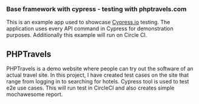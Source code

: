 
### Base framework with cypress - testing with phptravels.com

This is an example app used to showcase [Cypress.io](https://www.cypress.io/) testing. The application uses every API command in Cypress for demonstration purposes. Additionally this example will run on Circle CI.

## PHPTravels
PHPTravels is a demo website where people can try out the software of an actual travel site. In this project, I have created test cases on the site that range from logging in to searching for hotels. Cypress tool is used to test e2e use cases. This
will run test in CircleCI and also creates simple mochawesome report. 
